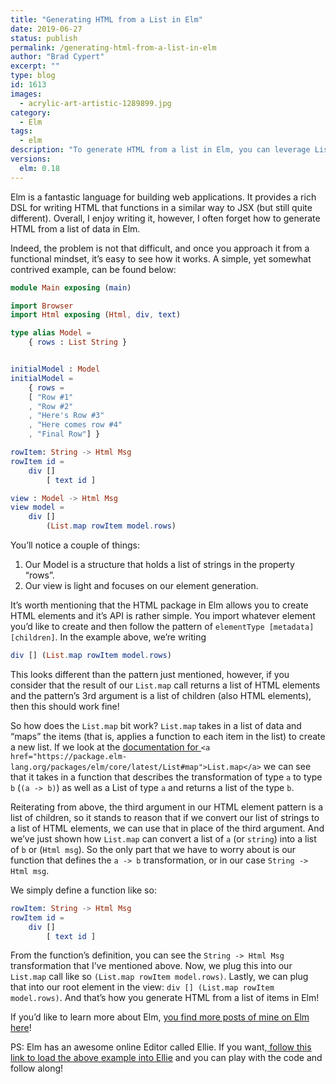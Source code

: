 ```yaml
---
title: "Generating HTML from a List in Elm"
date: 2019-06-27
status: publish
permalink: /generating-html-from-a-list-in-elm
author: "Brad Cypert"
excerpt: ""
type: blog
id: 1613
images:
  - acrylic-art-artistic-1289899.jpg
category:
  - Elm
tags:
  - elm
description: "To generate HTML from a list in Elm, you can leverage List.map with a mapping function to produce HTML elements."
versions:
  elm: 0.18
---
```


Elm is a fantastic language for building web applications. It provides a rich DSL for writing HTML that functions in a similar way to JSX (but still quite different). Overall, I enjoy writing it, however, I often forget how to generate HTML from a list of data in Elm.

Indeed, the problem is not that difficult, and once you approach it from a functional mindset, it’s easy to see how it works. A simple, yet somewhat contrived example, can be found below:

```elm
module Main exposing (main)

import Browser
import Html exposing (Html, div, text)

type alias Model =
    { rows : List String }


initialModel : Model
initialModel =
    { rows =
    [ "Row #1"
    , "Row #2"
    , "Here's Row #3"
    , "Here comes row #4"
    , "Final Row"] }

rowItem: String -> Html Msg
rowItem id =
    div []
        [ text id ]

view : Model -> Html Msg
view model =
    div []
        (List.map rowItem model.rows)
```

You’ll notice a couple of things:

1. Our Model is a structure that holds a list of strings in the property “rows”.
2. Our view is light and focuses on our element generation.

It’s worth mentioning that the HTML package in Elm allows you to create HTML elements and it’s API is rather simple. You import whatever element you’d like to create and then follow the pattern of `elementType [metadata] [children]`. In the example above, we’re writing

```elm
div [] (List.map rowItem model.rows)
```

This looks different than the pattern just mentioned, however, if you consider that the result of our `List.map` call returns a list of HTML elements and the pattern’s 3rd argument is a list of children (also HTML elements), then this should work fine!

So how does the `List.map` bit work? `List.map` takes in a list of data and “maps” the items (that is, applies a function to each item in the list) to create a new list. If we look at the [documentation for ](https://package.elm-lang.org/packages/elm/core/latest/List#map)`<a href="https://package.elm-lang.org/packages/elm/core/latest/List#map">List.map</a>` we can see that it takes in a function that describes the transformation of type `a` to type `b` (`(a -> b)`) as well as a List of type `a` and returns a list of the type `b`.

Reiterating from above, the third argument in our HTML element pattern is a list of children, so it stands to reason that if we convert our list of strings to a list of HTML elements, we can use that in place of the third argument. And we’ve just shown how `List.map` can convert a list of `a` (or `string`) into a list of `b` or (`Html msg`). So the only part that we have to worry about is our function that defines the `a -> b` transformation, or in our case `String -> Html msg`.

We simply define a function like so:

```elm
rowItem: String -> Html Msg
rowItem id =
    div []
        [ text id ]
```

From the function’s definition, you can see the `String -> Html Msg` transformation that I’ve mentioned above. Now, we plug this into our `List.map` call like so `(List.map rowItem model.rows)`. Lastly, we can plug that into our root element in the view: `div [] (List.map rowItem model.rows)`. And that’s how you generate HTML from a list of items in Elm!

If you’d like to learn more about Elm, [you find more posts of mine on Elm here](/tags/elm)!

PS: Elm has an awesome online Editor called Ellie. If you want,[ follow this link to load the above example into Ellie](https://ellie-app.com/5VWjfmpMfLGa1) and you can play with the code and follow along!
